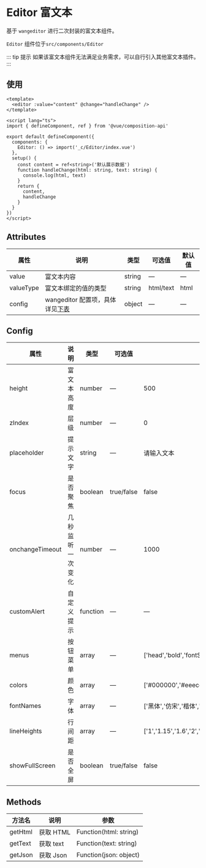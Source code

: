 # Editor 富文本

基于 `wangeditor` 进行二次封装的富文本组件。

`Editor` 组件位于`src/components/Editor`

::: tip 提示
如果该富文本组件无法满足业务需求，可以自行引入其他富文本插件。
:::

## 使用

```vue
<template>
  <editor :value="content" @change="handleChange" />
</template>

<script lang="ts">
import { defineComponent, ref } from '@vue/composition-api'

export default defineComponent({
  components: {
    Editor: () => import('_c/Editor/index.vue')
  },
  setup() {
    const content = ref<string>('默认展示数据')
    function handleChange(html: string, text: string) {
      console.log(html, text)
    }
    return {
      content,
      handleChange
    }
  }
})
</script>
```

## Attributes

| 属性      | 说明                                       | 类型   | 可选值    | 默认值 |
| --------- | ------------------------------------------ | ------ | --------- | ------ |
| value     | 富文本内容                                 | string | —         | —      |
| valueType | 富文本绑定的值的类型                       | string | html/text | html   |
| config    | wangeditor 配置项，具体详见[下表](#Config) | object | —         | —      |

## Config<span id="Config"></span>

| 属性 | 说明 | 类型 | 可选值 | 默认值 |
| --- | --- | --- | --- | --- |
| height | 富文本高度 | number | — | 500 |
| zIndex | 层级 | number | — | 0 |
| placeholder | 提示文字 | string | — | 请输入文本 |
| focus | 是否聚焦 | boolean | true/false | false |
| onchangeTimeout | 几秒监听一次变化 | number | — | 1000 |
| customAlert | 自定义提示 | function | — | — |
| menus | 按钮菜单 | array | — | ['head','bold','fontSize','fontName','italic','underline','strikeThrough','indent','lineHeight','foreColor','backColor','link','list','justify','quote','emoticon','image','video','table','code','splitLine','undo','redo'] |
| colors | 颜色 | array | — | ['#000000','#eeece0','#1c487f','#4d80bf'] |
| fontNames | 字体 | array | — | ['黑体','仿宋','楷体','标楷体','华文仿宋','华文楷体','宋体','微软雅黑','Arial','Tahoma','Verdana','Times New Roman','Courier New'] |
| lineHeights | 行间距 | array | — | ['1','1.15','1.6','2','2.5','3'] |
| showFullScreen | 是否全屏 | boolean | true/false | false |

## Methods

| 方法名  | 说明      | 参数                   |
| ------- | --------- | ---------------------- |
| getHtml | 获取 HTML | Function(html: string) |
| getText | 获取 text | Function(text: string) |
| getJson | 获取 Json | Function(json: object) |
